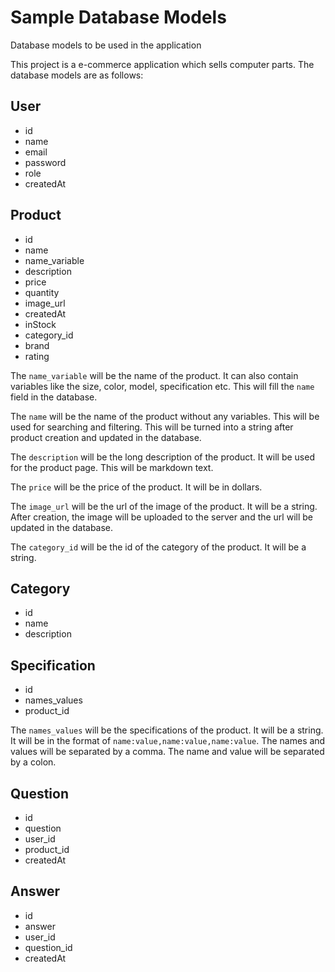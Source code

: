 # Sample Database Models

Database models to be used in the application

This project is a e-commerce application which sells computer parts. The database models are as follows:

## User

- id
- name
- email
- password
- role
- createdAt

## Product

- id
- name
- name_variable
- description
- price
- quantity
- image_url
- createdAt
- inStock
- category_id
- brand
- rating

The `name_variable` will be the name of the product. It can also contain variables like the size, color, model, specification etc. This will fill the `name` field in the database.

The `name` will be the name of the product without any variables. This will be used for searching and filtering. This will be turned into a string after product creation and updated in the database.

The `description` will be the long description of the product. It will be used for the product page. This will be markdown text.

The `price` will be the price of the product. It will be in dollars.

The `image_url` will be the url of the image of the product. It will be a string. After creation, the image will be uploaded to the server and the url will be updated in the database.

The `category_id` will be the id of the category of the product. It will be a string.

## Category

- id
- name
- description

## Specification

- id
- names_values
- product_id

The `names_values` will be the specifications of the product. It will be a string. It will be in the format of `name:value,name:value,name:value`. The names and values will be separated by a comma. The name and value will be separated by a colon.

## Question

- id
- question
- user_id
- product_id
- createdAt

## Answer

- id
- answer
- user_id
- question_id
- createdAt
